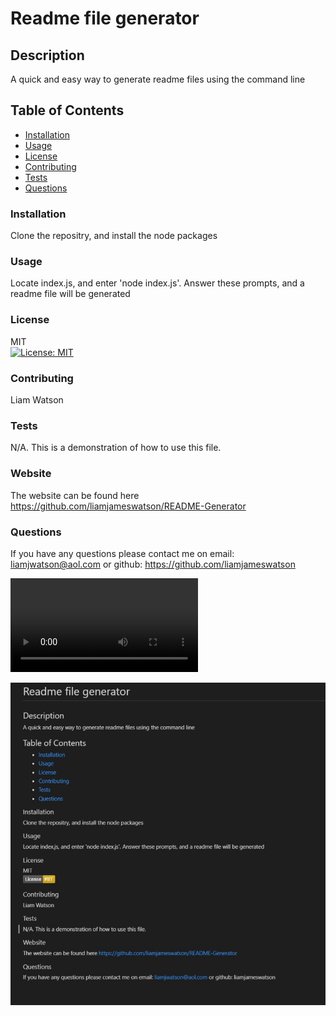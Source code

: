 
  # Readme file generator 

  ## Description
  A quick and easy way to generate readme files using the command line
  
  ## Table of Contents
  
- [Installation](#installation)
- [Usage](#usage)
- [License](#license)
- [Contributing](#contributing)
- [Tests](#tests)
- [Questions](#questions)

### Installation

Clone the repositry, and install the node packages

### Usage

Locate index.js, and enter 'node index.js'. Answer these prompts, and a readme file will be generated 

### License

MIT  <br>
[![License: MIT](https://img.shields.io/badge/License-MIT-yellow.svg)](https://opensource.org/licenses/MIT)

### Contributing

Liam Watson

### Tests

N/A. This is a demonstration of how to use this file.

### Website

The website can be found here https://github.com/liamjameswatson/README-Generator

### Questions

If you have any questions please contact me on email: liamjwatson@aol.com or github: https://github.com/liamjameswatson

![Screenshot](./assets/Windows%20PowerShell%202023-02-28%2011-34-22.mp4)

![Screenshot](./assets/screenshot%20of%20readme%20file.jpg)



